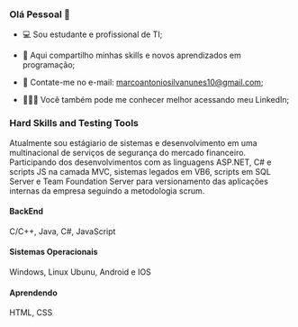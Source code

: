 ### Olá Pessoal 👋

  - 💻 Sou estudante e profissional de TI;

  - 🥇 Aqui compartilho minhas skills e novos aprendizados em programação;

  - 🔔 Contate-me no e-mail: marcoantoniosilvanunes10@gmail.com;

  - 🙋🏻‍♀️ Você também pode me conhecer melhor acessando meu LinkedIn;


### Hard Skills and Testing Tools

Atualmente sou estágiario de sistemas e desenvolvimento em uma multinacional de serviços de segurança do mercado financeiro. Participando dos desenvolvimentos com as linguagens ASP.NET, C# e scripts JS na camada MVC, sistemas legados em VB6, scripts em SQL Server e Team Foundation Server para versionamento das aplicações internas da empresa seguindo a metodologia scrum.

#### BackEnd

C/C++, Java, C#, JavaScript

#### Sistemas Operacionais 

Windows, Linux Ubunu, Android e IOS

#### Aprendendo
HTML, CSS




